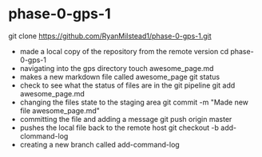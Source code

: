 # phase-0-gps-1
git clone https://github.com/RyanMilstead1/phase-0-gps-1.git
* made a local copy of the repository from the remote version
cd phase-0-gps-1
* navigating into the gps directory
touch awesome_page.md
* makes a new markdown file called awesome_page
git status
* check to see what the status of files are in the git pipeline
git add awesome_page.md
* changing the files state to the staging area
git commit -m "Made new file awesome_page.md"
* committing the file and adding a message
git push origin master
* pushes the local file back to the remote host
git checkout -b add-clommand-log
* creating a new branch called add-command-log
